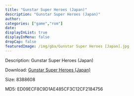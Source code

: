 ```yaml
---
title: "Gunstar Super Heroes (Japan)"
description: "Gunstar Super Heroes (Japan)"
author: 
categories: ["game","rom"]
date: 
displayInList: true
displayInMenu: false
dropCap: false
featuredImage: /img/gba/Gunstar Super Heroes [Japan].jpg
---
```


Description: Gunstar Super Heroes (Japan)

Download: <a style="text-decoration:underline;" href="https://mega.nz/#!uLRiFSiK!FoRPXOL_N_xL_iV7aIcadGjHJkKKXeDJr1aR0ApIQws" target = "_blank" rel = "nofollow" > Gunstar Super Heroes (Japan)</a>

Size: 8388608

MD5: ED09ECF8C9D1AE485CF3C12CF2184756

